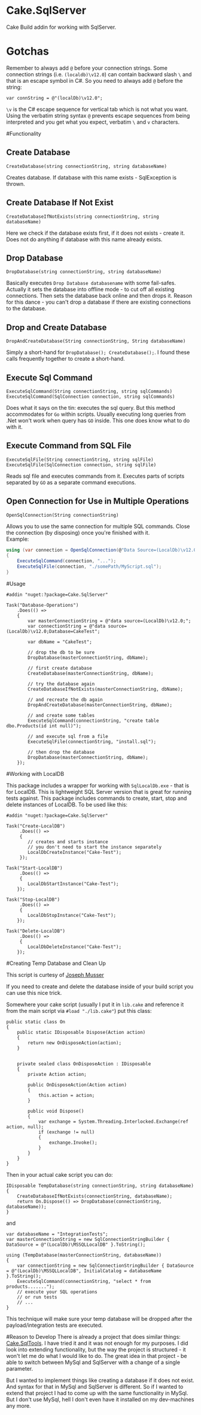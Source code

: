 # Cake.SqlServer
Cake Build addin for working with SqlServer. 


# Gotchas
Remember to always add `@` before your connection strings. Some connection strings (i.e. `(localdb)\v12.0`) can contain backward slash `\` and that is an escape symbol in C#. So you need to always add `@` before the string:

	var connString = @"(localDb)\v12.0";

`\v` is the C# escape sequence for vertical tab which is not what you want. Using the verbatim string syntax `@` prevents escape sequences from being interpreted and you get what you expect, verbatim `\` and `v` characters.


#Functionality

## Create Database
`CreateDatabase(string connectionString, string databaseName)`

Creates database. If database with this name exists - SqlException is thrown. 

## Create Database If Not Exist
`CreateDatabaseIfNotExists(string connectionString, string databaseName)`

Here we check if the database exists first, if it does not exists - create it. Does not do anything if database with this name already exists.


## Drop Database
`DropDatabase(string connectionString, string databaseName)`

Basically executes `Drop Database databasename` with some fail-safes. Actually it sets the database into offline mode - to cut off all existing connections. Then sets the database back online and then drops it. 
Reason for this dance - you can't drop a database if there are existing connections to the database.  

## Drop and Create Database
`DropAndCreateDatabase(String connectionString, String databaseName)`

Simply a short-hand for `DropDatabase(); CreateDatabase();`. I found these calls frequently together to create a short-hand. 


## Execute Sql Command
`ExecuteSqlCommand(String connectionString, string sqlCommands)`  
`ExecuteSqlCommand(SqlConnection connection, string sqlCommands)`  

Does what it says on the tin: executes the sql query. But this method accommodates for `Go` within scripts. Usually executing long queries from .Net won't work when query has `GO` inside. This one does know what to do with it.

## Execute Command from SQL File

`ExecuteSqlFile(String connectionString, string sqlFile)`  
`ExecuteSqlFile(SqlConnection connection, string sqlFile)`  

Reads sql file and executes commands from it. Executes parts of scripts separated by `GO` as a separate command executions. 

## Open Connection for Use in Multiple Operations

`OpenSqlConnection(String connectionString)`

Allows you to use the same connection for multiple SQL commands. Close the connection (by disposing) once you're finished with it.  
Example:

```c#
using (var connection = OpenSqlConnection(@"Data Source=(LocalDb)\v12.0;Initial Catalog=MyDatabase"))
{
    ExecuteSqlCommand(connection, "...");
    ExecuteSqlFile(connection, "./somePath/MyScript.sql");
}
```


#Usage

	#addin "nuget:?package=Cake.SqlServer"
	
	Task("Database-Operations")
		.Does(() => 
		{
		    var masterConnectionString = @"data source=(LocalDb)\v12.0;";
		    var connectionString = @"data source=(LocalDb)\v12.0;Database=CakeTest";
	
			var dbName = "CakeTest";
	
			// drop the db to be sure
			DropDatabase(masterConnectionString, dbName);
				
			// first create database
			CreateDatabase(masterConnectionString, dbName);
	
			// try the database again
			CreateDatabaseIfNotExists(masterConnectionString, dbName);
				
			// and recreate the db again
			DropAndCreateDatabase(masterConnectionString, dbName);
	
			// and create some tables
			ExecuteSqlCommand(connectionString, "create table dbo.Products(id int null)");
				
			// and execute sql from a file 
			ExecuteSqlFile(connectionString, "install.sql");
	
			// then drop the database
			DropDatabase(masterConnectionString, dbName);
		});

#Working with LocalDB 

This package includes a wrapper for working with `SqlLocalDb.exe` - that is for LocalDB. This is lightweight SQL Server version that is great for running tests against. This package includes commands to create, start, stop and delete instances of LocalDB. To be used like this:

    #addin "nuget:?package=Cake.SqlServer"

    Task("Create-LocalDB")
         .Does(() =>
         {
			// creates and starts instance
			// you don't need to start the instance separately
            LocalDbCreateInstance("Cake-Test");
         });

    Task("Start-LocalDB")
         .Does(() =>
         {
            LocalDbStartInstance("Cake-Test");
        });

    Task("Stop-LocalDB")
         .Does(() =>
         {
            LocalDbStopInstance("Cake-Test");
        });

    Task("Delete-LocalDB")
         .Does(() =>
         {
            LocalDbDeleteInstance("Cake-Test");
        });

#Creating Temp Database and Clean Up

This script is curtesy of [Joseph Musser](https://github.com/jnm2)

If you need to create and delete the database inside of your build script you can use this nice trick.

Somewhere your cake script (usually I put it in `lib.cake` and reference it from the main script via `#load "./lib.cake"`) put this class:

	public static class On
	{
	    public static IDisposable Dispose(Action action)
	    {
	        return new OnDisposeAction(action);
	    }
	
	
	    private sealed class OnDisposeAction : IDisposable
	    {
	        private Action action;
	
	        public OnDisposeAction(Action action)
	        {
	            this.action = action;
	        }
	
	        public void Dispose()
	        {
	            var exchange = System.Threading.Interlocked.Exchange(ref action, null);
	            if (exchange != null)
	            {
	                exchange.Invoke();
	            }
	        }
	    }
	}

Then in your actual cake script you can do:

	IDisposable TempDatabase(string connectionString, string databaseName)
	{
	    CreateDatabaseIfNotExists(connectionString, databaseName);
	    return On.Dispose(() => DropDatabase(connectionString, databaseName));
	}

and
 
	var databaseName = "IntegrationTests";
    var masterConnectionString = new SqlConnectionStringBuilder { DataSource = @"(LocalDb)\MSSQLLocalDB" }.ToString(); 

	using (TempDatabase(masterConnectionString, databaseName))
	{
	    var connectionString = new SqlConnectionStringBuilder { DataSource = @"(LocalDb)\MSSQLLocalDB", InitialCatalog = databaseName }.ToString();
	    ExecuteSqlCommand(connectionString, "select * from products.......");
		// execute your SQL operations
		// or run tests
	    // ...
	}

This technique will make sure your temp database will be dropped after the payload/integration tests are executed.  

#Reason to Develop
There is already a project that does similar things: [Cake.SqlTools](https://github.com/SharpeRAD/Cake.SqlTools). I have tried it and it was not enough for my purposes. I did look into extending functionality, but the way the project is structured - it won't let me do what I would like to do. The great idea in that project - be able to switch between MySql and SqlServer with a change of a single parameter.

But I wanted to implement things like creating a database if it does not exist. And syntax for that in MySql and SqlServer is different. So if I wanted to extend that project I had to come up with the same functionality in MySql. But I don't use MySql, hell I don't even have it installed on my dev-machines any more.
